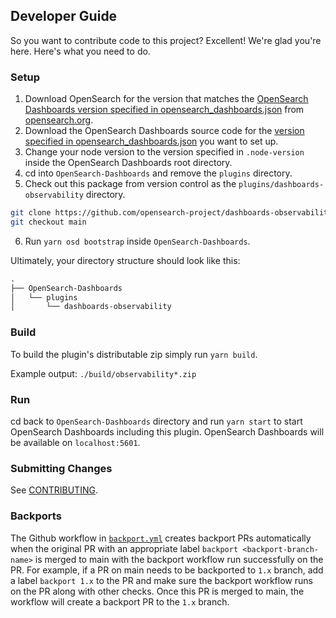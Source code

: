 ## Developer Guide

So you want to contribute code to this project? Excellent! We're glad you're here. Here's what you need to do.

### Setup

1. Download OpenSearch for the version that matches the [OpenSearch Dashboards version specified in opensearch_dashboards.json](./dashboards-observability/opensearch_dashboards.json#L4) from [opensearch.org](https://opensearch.org/downloads.html).
1. Download the OpenSearch Dashboards source code for the [version specified in opensearch_dashboards.json](./dashboards-observability/opensearch_dashboards.json#L4) you want to set up.
1. Change your node version to the version specified in `.node-version` inside the OpenSearch Dashboards root directory.
1. cd into `OpenSearch-Dashboards` and remove the `plugins` directory.
1. Check out this package from version control as the `plugins/dashboards-observability` directory.
```bash
git clone https://github.com/opensearch-project/dashboards-observability plugins
git checkout main
```
6. Run `yarn osd bootstrap` inside `OpenSearch-Dashboards`.

Ultimately, your directory structure should look like this:

```md
.
├── OpenSearch-Dashboards
│   └── plugins
│       └── dashboards-observability
```

### Build

To build the plugin's distributable zip simply run `yarn build`.

Example output: `./build/observability*.zip`

### Run

cd back to `OpenSearch-Dashboards` directory and run `yarn start` to start OpenSearch Dashboards including this plugin. OpenSearch Dashboards will be available on `localhost:5601`.

### Submitting Changes

See [CONTRIBUTING](CONTRIBUTING.md).

### Backports

The Github workflow in [`backport.yml`](.github/workflows/backport.yml) creates backport PRs automatically when the original PR
with an appropriate label `backport <backport-branch-name>` is merged to main with the backport workflow run successfully on the
PR. For example, if a PR on main needs to be backported to `1.x` branch, add a label `backport 1.x` to the PR and make sure the
backport workflow runs on the PR along with other checks. Once this PR is merged to main, the workflow will create a backport PR
to the `1.x` branch.